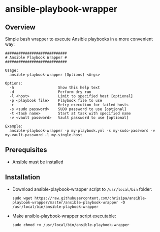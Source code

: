 # ansible-playbook-wrapper

Overview
--------
Simple bash wrapper to execute Ansible playbooks in a more convenient way:
   ```
   ############################
   # Ansible Playbook Wrapper #
   ############################

   Usage:
     ansible-playbook-wrapper [Options] <Args>

   Options:
     -h                    Show this help text
     -d                    Perform dry run
     -l <host>             Limit to specified host [optional]
     -p <playbook file>    Playbook file to use
     -r                    Retry execution for failed hosts
     -s <sudo password>    SUDO password to use [optional]
     -t <task name>        Start at task with specified name
     -v <vault password>   Vault password to use [optional]

   Example:
     ansible-playbook-wrapper -p my-playbook.yml -s my-sudo-password -v my-vault-password -l my-single-host
   ```

Prerequisites
-------------
* [Ansible](https://docs.ansible.com/ansible/2.7/installation_guide/intro_installation.html) must be installed

Installation
------------
* Download ansible-playbook-wrapper script to `/usr/local/bin` folder:

   ```
   sudo wget https://raw.githubusercontent.com/chrisipa/ansible-playbook-wrapper/master/ansible-playbook-wrapper -O /usr/local/bin/ansible-playbook-wrapper
   ```
   
* Make ansible-playbook-wrapper script executable:   

   ```
   sudo chmod +x /usr/local/bin/ansible-playbook-wrapper
   ```
